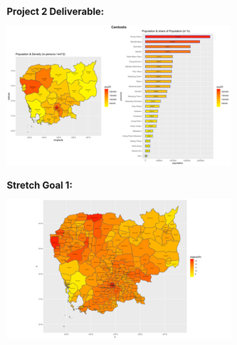 ## Project 2 Deliverable:
![](https://raw.githubusercontent.com/dloumeau/data100repository/main/Screen%20Shot%202021-03-05%20at%209.57.02%20AM.png)

## Stretch Goal 1:
![](https://raw.githubusercontent.com/dloumeau/data100repository/main/Screen%20Shot%202021-03-05%20at%2010.13.35%20AM.png)
